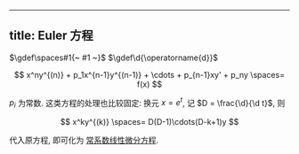 
---
title: Euler 方程
---

$\gdef\spaces#1{~ #1 ~}$
$\gdef\d{\operatorname{d}}$

$$
x^ny^{(n)} + p_1x^{n-1}y^{(n-1)} + \cdots + p_{n-1}xy' + p_ny \spaces= f(x)
$$

$p_i$ 为常数. 这类方程的处理也比较固定: 换元 $x = e^t$, 记 $D = \frac{\d}{\d t}$, 则 

$$ x^ky^{(k)} \spaces= D(D-1)\cdots(D-k+1)y $$

代入原方程, 即可化为 [常系数线性微分方程](./常系数线性微分方程.md). 
